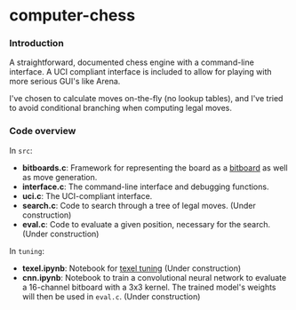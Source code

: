# computer-chess

### Introduction

A straightforward, documented chess engine with a command-line interface. A UCI compliant interface is included to allow for playing with more serious GUI's like Arena.

I've chosen to calculate moves on-the-fly (no lookup tables), and I've tried to avoid conditional branching when computing legal moves.

### Code overview

In `src`:
* **bitboards.c**: Framework for representing the board as a [bitboard](https://www.chessprogramming.org/Bitboards) as well as move generation.
* **interface.c**: The command-line interface and debugging functions.
* **uci.c**: The UCI-compliant interface. 
* **search.c**: Code to search through a tree of legal moves. (Under construction)
* **eval.c**: Code to evaluate a given position, necessary for the search. (Under construction)

In `tuning`:
* **texel.ipynb**: Notebook for [texel tuning](https://www.chessprogramming.org/Texel%27s_Tuning_Method) (Under construction)
* **cnn.ipynb**: Notebook to train a convolutional neural network to evaluate a 16-channel bitboard with a 3x3 kernel. The trained model's weights will then be used in `eval.c`. (Under construction)
